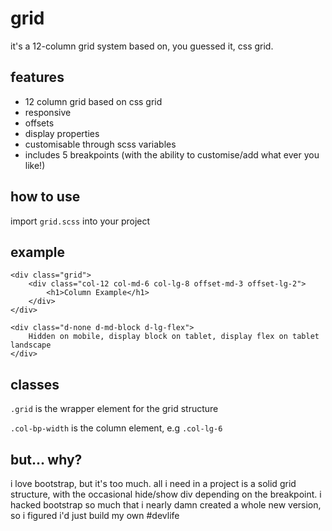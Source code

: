 # grid

it's a 12-column grid system based on, you guessed it, css grid.

## features
- 12 column grid based on css grid
- responsive
- offsets
- display properties
- customisable through scss variables
- includes 5 breakpoints (with the ability to customise/add what ever you like!)

## how to use
import `grid.scss` into your project

## example
```
<div class="grid">
    <div class="col-12 col-md-6 col-lg-8 offset-md-3 offset-lg-2">
        <h1>Column Example</h1>
    </div>
</div>
```

```
<div class="d-none d-md-block d-lg-flex">
    Hidden on mobile, display block on tablet, display flex on tablet landscape
</div>
```

## classes
`.grid` is the wrapper element for the grid structure

`.col-bp-width` is the column element, e.g `.col-lg-6`

## but... why?
i love bootstrap, but it's too much. all i need in a project is a solid grid structure, with the occasional hide/show div depending on the breakpoint. i hacked bootstrap so much that i nearly damn created a whole new version, so i figured i'd just build my own #devlife